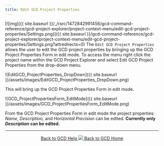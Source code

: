 ```yaml
---
title: Edit GCD Project Properties
---
```


[![img]({{ site.baseurl }}/_/rsrc/1472842991456/gcd-command-reference/gcd-project-explorer/project-context-menu/edit-gcd-project-properties/Settings.png)]({{ site.baseurl }}/gcd-command-reference/gcd-project-explorer/project-context-menu/edit-gcd-project-properties/Settings.png?attredirects=0) The `Edit GCD Project Properties` allows the user to edit the GCD project properties by bringing up the GCD Project Properties Form in edit mode.  To access the menu right click the project name within the GCD Project Explorer and select Edit GCD Project Properties from the drop-down menu.

![EditGCD_ProjectProperties_DropDown]({{ site.baseurl }}/assets/images/EditGCD_ProjectProperties_DropDown.png)

This will bring up the GCD Project Properties Form in edit mode.

![GCD_ProjectPropertiesForm_EditMode]({{ site.baseurl }}/assets/images/GCD_ProjectPropertiesForm_EditMode.png)

From the GCD Project Properties Form in edit mode the project properties: *Name, Description,* and *Horizontal Precision* can be edited. **Currently only *Description* can be edited.**

------
<div align="center">
	<a class="hollow button" href="{{ site.baseurl }}/Help"><i class="fa fa-chevron-circle-left"></i>  Back to GCD Help </a>  
	<a class="hollow button" href="{{ site.baseurl }}/"><img src="{{ site.baseurl}}/assets/images/icons/GCDAddIn.png">  Back to GCD Home </a>  
</div>